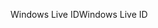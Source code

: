 <span data-ttu-id="fdfff-101">Windows Live ID</span><span class="sxs-lookup"><span data-stu-id="fdfff-101">Windows Live ID</span></span>